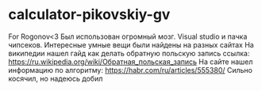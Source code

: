 # calculator-pikovskiy-gv
For Rogonov&lt;3
Был использован огромный мозг. Visual studio и пачка чипсеков.
Интересные умные вещи были найдены на разных сайтах
На википедии нашел гайд как делать обратную польскую запись ссылка: https://ru.wikipedia.org/wiki/Обратная_польская_запись
На сайте нашел информацию по алгоритму: https://habr.com/ru/articles/555380/
Сильно косячил, но надеюсь добил
